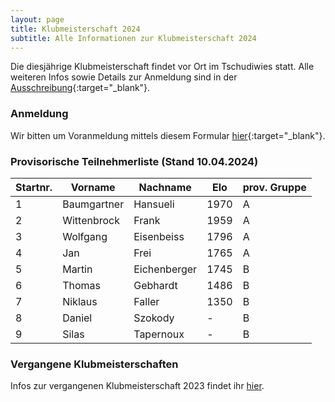 ```yaml
---
layout: page
title: Klubmeisterschaft 2024
subtitle: Alle Informationen zur Klubmeisterschaft 2024
---
```


Die diesjährige Klubmeisterschaft findet vor Ort im Tschudiwies statt. Alle weiteren Infos sowie Details zur Anmeldung
sind in der [Ausschreibung](Klubmeisterschaft2024.pdf){:target="\_blank"}.

### Anmeldung

Wir bitten um Voranmeldung mittels diesem Formular [hier](https://forms.gle/4bWDWroHpca8rcoG8){:target="\_blank"}.

### Provisorische Teilnehmerliste (Stand 10.04.2024)

| Startnr. | Vorname     | Nachname     | Elo  | prov. Gruppe |
|----------|-------------|--------------|------|--------------|
| 1        | Baumgartner | Hansueli     | 1970 | A            |
| 2        | Wittenbrock | Frank        | 1959 | A            |
| 3        | Wolfgang    | Eisenbeiss   | 1796 | A            |
| 4        | Jan         | Frei         | 1765 | A            |
| 5        | Martin      | Eichenberger | 1745 | B            |
| 6        | Thomas      | Gebhardt     | 1486 | B            |
| 7        | Niklaus     | Faller       | 1350 | B            |
| 8        | Daniel      | Szokody      | -    | B            |
| 9        | Silas       | Tapernoux    | -    | B            |

### Vergangene Klubmeisterschaften

Infos zur vergangenen Klubmeisterschaft 2023 findet ihr [hier](../2023).
